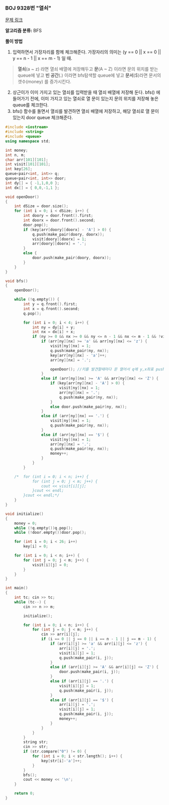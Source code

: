 ### BOJ 9328번 "열쇠"
[문제 링크](https://www.acmicpc.net/problem/9328)

**알고리즘 분류:** 
BFS


**풀이 방법**

1. 입력하면서 가장자리를 함께 체크해준다. 
가장자리의 의미는 (y == 0 || x == 0 || y == n - 1 || x == m - 1) 일 때. 

> **열쇠**(a ~ z) 라면 열쇠 배열에 저장해두고
> **문**(A ~ Z) 이라면 문의 위치를 받는 queue에 넣고
> **빈 공간**(.) 이라면 bfs탐색할 queue에 넣고
> **문서**($)라면 문서의 갯수(money) 를 증가시킨다.

2. 상근이가 이미 가지고 있는 열쇠를 입력받을 때 열쇠 배열에 저장해 둔다. 
bfs() 에 들어가기 전에, 이미 가지고 있는 열쇠로 열 문이 있는지 문의 위치를 저장해 놓은 queue를 체크한다.
3. bfs() 함수를 돌면서 열쇠를 발견하면 열쇠 배열에 저장하고, 
해당 열쇠로 열 문이 있는지 door queue 체크해준다.

```cpp
#include <iostream>
#include <string>
#include <queue>
using namespace std;

int money;
int n, m;
char arr[101][101];
int visit[101][101];
int key[26];
queue<pair<int, int>> q;
queue<pair<int, int>> door;
int dy[] = { -1,1,0,0 };
int dx[] = { 0,0,-1,1 };

void openDoor()
{
	int dSize = door.size();
	for (int i = 0; i < dSize; i++) {
		int doory = door.front().first;
		int doorx = door.front().second;
		door.pop();
		if (key[arr[doory][doorx] - 'A'] > 0) {
			q.push(make_pair(doory, doorx));
			visit[doory][doorx] = 1;
			arr[doory][doorx] = '.';
		}
		else {
			door.push(make_pair(doory, doorx));
		}
	}
}

void bfs()
{
	openDoor();

	while (!q.empty()) {
		int y = q.front().first;
		int x = q.front().second;
		q.pop();

		for (int i = 0; i < 4; i++) {
			int ny = dy[i] + y;
			int nx = dx[i] + x;
			if (ny >= 0 && nx >= 0 && ny <= n - 1 && nx <= m - 1 && !visit[ny][nx] && arr[ny][nx]!='*') {
				if (arr[ny][nx] >= 'a' && arr[ny][nx] <= 'z') { 
					visit[ny][nx] = 1;
					q.push(make_pair(ny, nx));
					key[arr[ny][nx] - 'a']++;
					arr[ny][nx] = '.';

					openDoor(); //키를 발견할때마다 문 열어서 q에 y,x좌표 push
				}
				else if (arr[ny][nx] >= 'A' && arr[ny][nx] <= 'Z') {
					if (key[arr[ny][nx] - 'A'] > 0) {
						visit[ny][nx] = 1;
						arr[ny][nx] = '.';
						q.push(make_pair(ny, nx));
					}
					else door.push(make_pair(ny, nx));
				}
				else if (arr[ny][nx] == '.') {
					visit[ny][nx] = 1;
					q.push(make_pair(ny, nx));
				}
				else if (arr[ny][nx] == '$') {
					visit[ny][nx] = 1;
					arr[ny][nx] = '.';
					q.push(make_pair(ny, nx));
					money++;
				}
			}
		}

	/*	for (int i = 0; i < n; i++) {
			for (int j = 0; j < m; j++) {
				cout << visit[i][j];
			}cout << endl;
		}cout << endl;*/
	}
}

void initialize() 
{
	money = 0;
	while (!q.empty())q.pop();
	while (!door.empty())door.pop();

	for (int i = 0; i < 26; i++)
		key[i] = 0;

	for (int i = 0; i < n; i++) {
		for (int j = 0; j < m; j++) {
			visit[i][j] = 0;
		}
	}
}

int main()
{
	int tc; cin >> tc;
	while (tc--) {
		cin >> n >> m;

		initialize();

		for (int i = 0; i < n; i++) {
			for (int j = 0; j < m; j++) {
				cin >> arr[i][j];
				if (i == 0 || j == 0 || i == n - 1 || j == m - 1) {
					if (arr[i][j] >= 'a' && arr[i][j] <= 'z') {
						arr[i][j] = '.';
						visit[i][j] = 1;
						q.push(make_pair(i, j));
					}
					else if (arr[i][j] >= 'A' && arr[i][j] <= 'Z') {
						door.push(make_pair(i, j));
					}
					else if (arr[i][j] == '.') {
						visit[i][j] = 1;
						q.push(make_pair(i, j));
					}
					else if (arr[i][j] == '$') {
						arr[i][j] = '.';
						visit[i][j] = 1;
						q.push(make_pair(i, j));
						money++;
					}
				}
			}
		}
		string str;
		cin >> str;
		if (str.compare("0") != 0) {
			for (int i = 0; i < str.length(); i++) {
				key[str[i]-'a']++;
			}
		}
		bfs();
		cout << money << '\n';
	}

	return 0;
}
```
